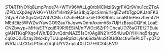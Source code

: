 $START$tNOYq8LmpPnoe74+WTV96WtLLg0rbMCMziSvgrFXQr9Vnu1ccZTxA/ZPD/xXp2egWkK/+YU2/f14Ht9jP6s61bjq5pcSmni/rHqEZwfbTgpQKJahFK324yuB7cEXgvQvQW42CMs+h2uheH4hoZxEGFKRbhUicnaBUeHexv0vmfZHMEdEiiz5WWZwIYawGO92au7bJqwwOdmAxomhSx7UjHzBsyaOQFoLLoaECNZbwyp+MHtyETYzqi6R9RI9ES/M/nPVlOci8ZrP1jChcaUO78aGTE/2TEulugiANTK/qPXqo4Wh/B9BvrQdmNAZ51sCr0Ag8N21rr554UwD/YHHhq54zgwcq6zO2J5zay2MokbyTUJupeRpSzLykhkSdaAkuSf3UdGsctiwTePL0T+p07QiNA1JUJZ3fxLP15no2dqhUYV2xipL4XLfO7+6CX4s$END$